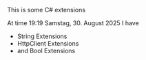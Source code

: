 This is some C# extensions

At time 19:19 Samstag, 30. August 2025 I have
- String Extensions
- HttpClient Extensions
- and Bool Extensions
